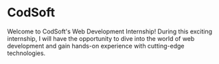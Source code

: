 # CodSoft
Welcome to CodSoft's Web Development Internship! During this exciting internship, I will have the opportunity to dive into the world of web development and gain hands-on experience with cutting-edge technologies.
